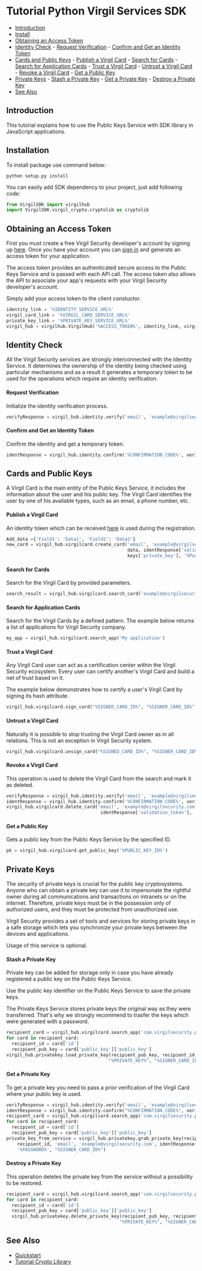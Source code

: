 # Tutorial Python Virgil Services SDK 

- [Introduction](#introduction)
- [Install](#installation)
- [Obtaining an Access Token](#obtaining-an-access-token)
- [Identity Check](#identity-check)
      - [Request Verification](#request-verification)
      - [Confirm and Get an Identity Token](#confirm-and-get-an-identity-token)
- [Cards and Public Keys](#cards-and-public-keys)
      - [Publish a Virgil Card](#publish-a-virgil-card)
      - [Search for Cards](#search-for-cards)
      - [Search for Application Cards](#search-for-application-cards)
      - [Trust a Virgil Card](#trust-a-virgil-card)
      - [Untrust a Virgil Card](#untrust-a-virgil-card)
      - [Revoke a Virgil Card](#revoke-a-virgil-card)
      - [Get a Public Key](#get-a-public-key)
- [Private Keys](#private-keys)
      - [Stash a Private Key](#stash-a-private-key)
      - [Get a Private Key](#get-a-private-key)
      - [Destroy a Private Key](#destroy-a-private-key)
- [See Also](#see-also)

## Introduction

This tutorial explains how to use the Public Keys Service with SDK library in JavaScript applications. 

## Installation

To install package use command below:

```
python setup.py install
```

You can easily add SDK dependency to your project, just add following code:

```python
from VirgilSDK import virgilhub
import VirgilSDK.virgil_crypto.cryptolib as cryptolib
```

## Obtaining an Access Token

First you must create a free Virgil Security developer's account by signing up [here](https://virgilsecurity.com/account/signup). Once you have your account you can [sign in](https://virgilsecurity.com/account/signin) and generate an access token for your application.

The access token provides an authenticated secure access to the Public Keys Service and is passed with each API call. The access token also allows the API to associate your app's requests with your Virgil Security developer's account.

Simply add your access token to the client constuctor.

```python
identity_link = '%IDENTITY_SERVICE_URL%'
virgil_card_link = '%VIRGIL_CARD_SERVICE_URL%'
private_key_link = '%PRIVATE_KEY_SERVICE_URL%'
virgil_hub = virgilhub.VirgilHub('%ACCESS_TOKEN%', identity_link, virgil_card_link, private_key_link)
```

## Identity Check

All the Virgil Security services are strongly interconnected with the Identity Service. It determines the ownership of the identity being checked using particular mechanisms and as a result it generates a temporary token to be used for the operations which require an identity verification. 

#### Request Verification

Initialize the identity verification process.

```python
verifyResponse = virgil_hub.identity.verify('email', 'example@virgilsecurity.com')
```

#### Confirm and Get an Identity Token

Confirm the identity and get a temporary token.

```python
identResponse = virgil_hub.identity.confirm('%CONFIRMATION_CODE%', verifyResponse['action_id'])
```

## Cards and Public Keys

A Virgil Card is the main entity of the Public Keys Service, it includes the information about the user and his public key. The Virgil Card identifies the user by one of his available types, such as an email, a phone number, etc.

#### Publish a Virgil Card

An identity token which can be received [here](#identity-check) is used during the registration.

```python
Add_data ={'Field1': 'Data1', 'Field2': 'Data2'}
new_card = virgil_hub.virgilcard.create_card('email', 'example@virgilsecurity.com', 
                                             data, identResponse['validation_token'],
                                             keys['private_key'], '%Password%', keys['public_key'])
```

#### Search for Cards

Search for the Virgil Card by provided parameters.

```python
search_result = virgil_hub.virgilcard.search_card('example@virgilsecurity.com')
```

#### Search for Application Cards

Search for the Virgil Cards by a defined pattern. The example below returns a list of applications for Virgil Security company.

```python
my_app = virgil_hub.virgilcard.search_app('My application')
```

#### Trust a Virgil Card

Any Virgil Card user can act as a certification center within the Virgil Security ecosystem. Every user can certify another's Virgil Card and build a net of trust based on it.

The example below demonstrates how to certify a user's Virgil Card by signing its hash attribute. 

```python
virgil_hub.virgilcard.sign_card("%SIGNED_CARD_ID%", "%SIGNER_CARD_ID%", "%PRIVATE_KEY%", "%PASSWORD%")
```

#### Untrust a Virgil Card

Naturally it is possible to stop trusting the Virgil Card owner as in all relations. This is not an exception in Virgil Security system.

```python
virgil_hub.virgilcard.unsign_card("%SIGNED_CARD_ID%", "%SIGNER_CARD_ID%", "%PRIVATE_KEY%", "%PASSWORD%")
```
#### Revoke a Virgil Card

This operation is used to delete the Virgil Card from the search and mark it as deleted. 

```python
verifyResponse = virgil_hub.identity.verify('email', 'example@virgilsecurity.com')
identResponse = virgil_hub.identity.confirm('%CONFIRMATION_CODE%', verifyResponse['action_id'])
virgil_hub.virgilcard.delete_card('email', 'example@virgilsecurity.com', 
                                   identResponse['validation_token'], '%CARD_ID%', '%PRIVATE_KEY%', '%PASSWORD%')
```

#### Get a Public Key

Gets a public key from the Public Keys Service by the specified ID.

```python
pk = virgil_hub.virgilcard.get_public_key('%PUBLIC_KEY_ID%')
```

## Private Keys

The security of private keys is crucial for the public key cryptosystems. Anyone who can obtain a private key can use it to impersonate the rightful owner during all communications and transactions on intranets or on the internet. Therefore, private keys must be in the possession only of authorized users, and they must be protected from unauthorized use.

Virgil Security provides a set of tools and services for storing private keys in a safe storage which lets you synchronize your private keys between the devices and applications.

Usage of this service is optional.

#### Stash a Private Key

Private key can be added for storage only in case you have already registered a public key on the Public Keys Service.

Use the public key identifier on the Public Keys Service to save the private keys. 

The Private Keys Service stores private keys the original way as they were transferred. That's why we strongly recommend to trasfer the keys which were generated with a password.

```python
recipient_card = virgil_hub.virgilcard.search_app('com.virgilsecurity.private-keys')
for card in recipient_card:
  recipient_id = card['id']
  recipient_pub_key = card['public_key']['public_key']
virgil_hub.privatekey.load_private_key(recipient_pub_key, recipient_id, 
                                      "%PRIVATE_KEY%", "%SIGNER_CARD_ID%", "%PASSWORD%")
```

#### Get a Private Key

To get a private key you need to pass a prior verification of the Virgil Card where your public key is used.
  
```python
verifyResponse = virgil_hub.identity.verify('email', 'example@virgilsecurity.com')
identResponse = virgil_hub.identity.confirm("%CONFIRMATION_CODE%", verifyResponse['action_id'])
recipient_card = virgil_hub.virgilcard.search_app('com.virgilsecurity.private-keys')
for card in recipient_card:
  recipient_id = card['id']
  recipient_pub_key = card['public_key']['public_key']
private_key_from_service = virgil_hub.privatekey.grab_private_key(recipient_pub_key, 
    recipient_id, 'email', 'example@virgilsecurity.com', identResponse['validation_token'], 
    '%PASSWORD%', "%SIGNER_CARD_ID%")
```

#### Destroy a Private Key

This operation deletes the private key from the service without a possibility to be restored. 
  
```python
recipient_card = virgil_hub.virgilcard.search_app('com.virgilsecurity.private-keys')
for card in recipient_card:
  recipient_id = card['id']
  recipient_pub_key = card['public_key']['public_key']
  virgil_hub.privatekey.delete_private_key(recipient_pub_key, recipient_id, 
                                          "%PRIVATE_KEY%", "%SIGNER_CARD_ID%", "%PASSWORD%")
```

## See Also

* [Quickstart](quickstart.md)
* [Tutorial Crypto Library](crypto.md)
